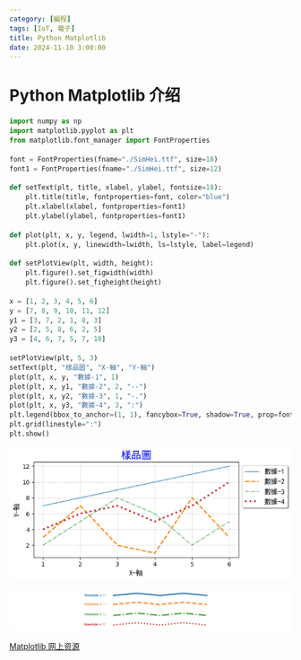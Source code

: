 ```yaml
---
category: [編程]
tags: [IoT, 電子]
title: Python Matplotlib
date: 2024-11-10 3:00:00
---
```


<style>
  table {
    width: 100%
    }
  td {
    vertical-align: center;
    text-align: center;
  }
  table.inputT{
    margin: 10px;
    width: auto;
    margin-left: auto;
    margin-right: auto;
    border: none;
  }
  input{
    text-align: center;
    padding: 0px 10px;
  }
  iframe{
    width: 100%;
    display: block;
    border-style:none;
  }
</style>

# Python Matplotlib 介绍

```py
import numpy as np
import matplotlib.pyplot as plt
from matplotlib.font_manager import FontProperties

font = FontProperties(fname="./SimHei.ttf", size=18)
font1 = FontProperties(fname="./SimHei.ttf", size=12)

def setText(plt, title, xlabel, ylabel, fontsize=18):
    plt.title(title, fontproperties=font, color="blue")
    plt.xlabel(xlabel, fontproperties=font1)
    plt.ylabel(ylabel, fontproperties=font1)

def plot(plt, x, y, legend, lwidth=1, lstyle="-"):
    plt.plot(x, y, linewidth=lwidth, ls=lstyle, label=legend)

def setPlotView(plt, width, height):
    plt.figure().set_figwidth(width)
    plt.figure().set_figheight(height)

x = [1, 2, 3, 4, 5, 6]
y = [7, 8, 9, 10, 11, 12]
y1 = [3, 7, 2, 1, 8, 3]
y2 = [2, 5, 8, 6, 2, 5]
y3 = [4, 6, 7, 5, 7, 10]

setPlotView(plt, 5, 3)
setText(plt, "樣品圖", "X-軸", "Y-軸")
plot(plt, x, y, "數據-1", 1)
plot(plt, x, y1, "數據-2", 2, "--")
plot(plt, x, y2, "數據-3", 1, "-.")
plot(plt, x, y3, "數據-4", 3, ":")
plt.legend(bbox_to_anchor=(1, 1), fancybox=True, shadow=True, prop=font1)
plt.grid(linestyle=":")
plt.show()
```

![Alt X](../assets/img/python/matplot-1.png)

![Alt X](../assets/img/python/mplotlinestyle.png)

[Matplotlib 网上资源](https://medium.com/@hi-sushanta/master-matplotlib-a-step-by-step-guide-for-beginners-to-experts-e76195edff1f)